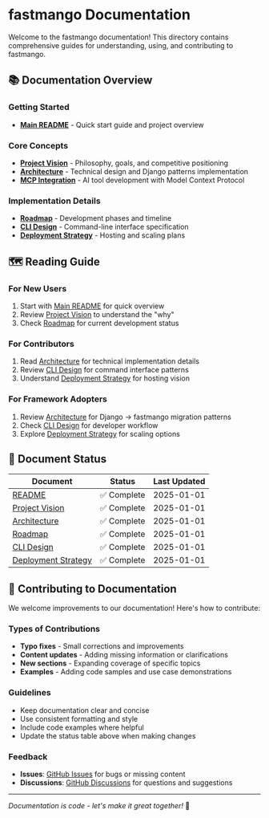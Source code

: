 # fastmango Documentation

Welcome to the fastmango documentation! This directory contains comprehensive guides for understanding, using, and contributing to fastmango.

## 📚 Documentation Overview

### Getting Started
- **[Main README](README.md)** - Quick start guide and project overview

### Core Concepts  
- **[Project Vision](PROJECT_VISION.md)** - Philosophy, goals, and competitive positioning
- **[Architecture](ARCHITECTURE.md)** - Technical design and Django patterns implementation
- **[MCP Integration](MCP_INTEGRATION.md)** - AI tool development with Model Context Protocol

### Implementation Details
- **[Roadmap](ROADMAP.md)** - Development phases and timeline
- **[CLI Design](CLI_DESIGN.md)** - Command-line interface specification
- **[Deployment Strategy](DEPLOYMENT_STRATEGY.md)** - Hosting and scaling plans

## 🗺️ Reading Guide

### For New Users
1. Start with [Main README](README.md) for quick overview
2. Review [Project Vision](PROJECT_VISION.md) to understand the "why"
3. Check [Roadmap](ROADMAP.md) for current development status

### For Contributors  
1. Read [Architecture](ARCHITECTURE.md) for technical implementation details
2. Review [CLI Design](CLI_DESIGN.md) for command interface patterns
3. Understand [Deployment Strategy](DEPLOYMENT_STRATEGY.md) for hosting vision

### For Framework Adopters
1. Review [Architecture](ARCHITECTURE.md) for Django → fastmango migration patterns
2. Check [CLI Design](CLI_DESIGN.md) for developer workflow
3. Explore [Deployment Strategy](DEPLOYMENT_STRATEGY.md) for scaling options

## 🔄 Document Status

| Document | Status | Last Updated |
|----------|--------|--------------|
| [README](README.md) | ✅ Complete | 2025-01-01 |
| [Project Vision](PROJECT_VISION.md) | ✅ Complete | 2025-01-01 |
| [Architecture](ARCHITECTURE.md) | ✅ Complete | 2025-01-01 |
| [Roadmap](ROADMAP.md) | ✅ Complete | 2025-01-01 |
| [CLI Design](CLI_DESIGN.md) | ✅ Complete | 2025-01-01 |
| [Deployment Strategy](DEPLOYMENT_STRATEGY.md) | ✅ Complete | 2025-01-01 |

## 🤝 Contributing to Documentation

We welcome improvements to our documentation! Here's how to contribute:

### Types of Contributions
- **Typo fixes** - Small corrections and improvements
- **Content updates** - Adding missing information or clarifications  
- **New sections** - Expanding coverage of specific topics
- **Examples** - Adding code samples and use case demonstrations

### Guidelines
- Keep documentation clear and concise
- Use consistent formatting and style
- Include code examples where helpful
- Update the status table above when making changes

### Feedback
- **Issues**: [GitHub Issues](https://github.com/statpan/fastmango/issues) for bugs or missing content
- **Discussions**: [GitHub Discussions](https://github.com/statpan/fastmango/discussions) for questions and suggestions

---

*Documentation is code - let's make it great together!* 🚀